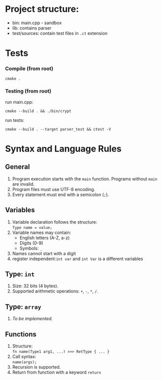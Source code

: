 
# Project structure:


- bin: main.cpp - sandbox
- lib: contains parser
- test/sources: contain test files in `.ct` extension

# Tests

### Compile (from root)

```
cmake .
```

### Testing (from root)

run main.cpp:
```
cmake --build . && ./bin/crypt
```

run tests:
```
cmake --build . --target parser_test && ctest -V
```

# Syntax and Language Rules

## General

1. Program execution starts with the `main` function. Programs without `main` are invalid.  
2. Program files must use UTF-8 encoding.  
3. Every statement must end with a semicolon (`;`).  

## Variables

1. Variable declaration follows the structure:  
   ```Type name = value;```  
2. Variable names may contain:  
   - English letters (A-Z, a-z)  
   - Digits (0-9)  
   - Symbols: `_`  
3. Names cannot start with a digit
4. register independent:`int var` and `int Var` is a different variables 

## Type: `int`

1. Size: 32 bits (4 bytes).  
2. Supported arithmetic operations: `+`, `-`, `*`, `/`.  

## Type: `array`

1. *To be implemented*.  

## Functions

1. Structure:  
   ```fn name(Type1 arg1, ...) >>> RetType { ... }```  
2. Call syntax:  
   ```name(args);```  
3. Recursion is supported.
4. Return from function with a keyword `return`
   